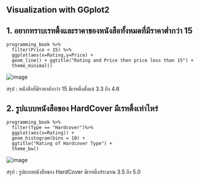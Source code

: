 ## Visualization with GGplot2

## 1. อยากทราบเรทติ้งและราคาของหนังสือทั้งหมดที่มีราคาต่ำกว่า 15
```
programming_book %>%
  filter(Price < 15) %>%
  ggplot(aes(x=Rating,y=Price) +
  geom_line() + ggtitle("Rating and Price then price less than 15") +
  theme_minimal()

```

![image](https://user-images.githubusercontent.com/68915844/139427399-8c4313a1-c374-42e4-a11f-8f5367926e65.png)

สรุป : หนังสือที่มีราคาต่ำกว่า 15 มีเรทติ้งตั้งแต่ 3.3 ถึง 4.6


## 2. รูปแบบหนังสือของ HardCover มีเรทติ้งเท่าไหร่
```
programming_book %>%
  filter(Type == "Hardcover")%>%
  ggplot(aes(x=Rating)) + 
  geom_histogram(bins = 10) +
  ggtitle("Rating of Hardcover Type") +
  theme_bw()

```

![image](https://user-images.githubusercontent.com/68915844/139427351-2c6f9ea4-63fb-4a2c-be85-a1fc3a284e2e.png)

สรุป : รูปแบบหนังสือของ HardCover มีเรทติ้งประมาณ 3.5 ถึง 5.0
